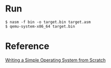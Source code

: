 # Run

```
$ nasm -f bin -o target.bin target.asm
$ qemu-system-x86_64 target.bin
```

# Reference

[Writing a Simple Operating System from Scratch](https://www.cs.bham.ac.uk/~exr/lectures/opsys/10_11/lectures/os-dev.pdf)
